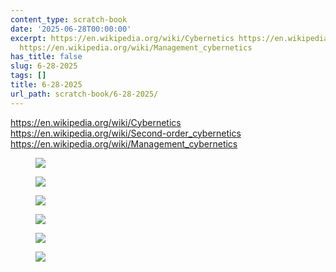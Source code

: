 ```yaml
---
content_type: scratch-book
date: '2025-06-28T00:00:00'
excerpt: https://en.wikipedia.org/wiki/Cybernetics https://en.wikipedia.org/wiki/Second-order_cybernetics
  https://en.wikipedia.org/wiki/Management_cybernetics
has_title: false
slug: 6-28-2025
tags: []
title: 6-28-2025
url_path: scratch-book/6-28-2025/
---
```


https://en.wikipedia.org/wiki/Cybernetics
https://en.wikipedia.org/wiki/Second-order_cybernetics
https://en.wikipedia.org/wiki/Management_cybernetics

<figure>
<img src="https://mp1ewwuojwmnpxpy.public.blob.vercel-storage.com/image_1751301418272-SoWehS6n7iLmS9EuvPrtaSuincF4Ze.webp" width="auto">
<figcaption></figcaption>
</figure>
<figure class="content-figure">
<img src="https://mp1ewwuojwmnpxpy.public.blob.vercel-storage.com/image_1751301439328-3UOjf2kdQohRszAd5PFypWT7DaWKit.webp" width="auto" class="ba b--light-gray bw2 br2">
<figcaption class="f6 gray tl"></figcaption>
</figure>
<figure class="content-figure">
<img src="https://mp1ewwuojwmnpxpy.public.blob.vercel-storage.com/image_1751301458398-UloVcPa8VX5DWnAD6sX0VNodTffBVs.webp" width="auto" class="ba b--light-gray bw2 br2">
<figcaption class="f6 gray tl"></figcaption>
</figure>
<figure class="content-figure">
<img src="https://mp1ewwuojwmnpxpy.public.blob.vercel-storage.com/image_1751301487145-eBqtytKTkcuvMPmccYogMl2T3aQwrK.webp" width="auto" class="ba b--light-gray bw2 br2">
<figcaption class="f6 gray tl"></figcaption>
</figure>
<figure class="content-figure">
<img src="https://mp1ewwuojwmnpxpy.public.blob.vercel-storage.com/image_1751301554552-k5lm7lo8wE1QvWLb0G9vbZiAF4SSTg.webp" width="auto" class="ba b--light-gray bw2 br2">
<figcaption class="f6 gray tl"></figcaption>
</figure>
<figure class="content-figure">
<img src="https://mp1ewwuojwmnpxpy.public.blob.vercel-storage.com/image_1751301576294-ho67FmB9kAMZ6FRLUzqeMeYNhTp4n7.webp" width="auto" class="ba b--light-gray bw2 br2">
<figcaption class="f6 gray tl"></figcaption>
</figure>